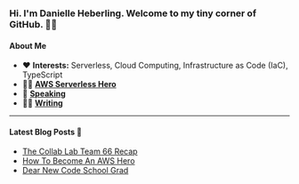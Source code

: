 ### Hi. I'm Danielle Heberling. Welcome to my tiny corner of GitHub. 👋🏻

#### **About Me**

- ❤️ **Interests:** Serverless, Cloud Computing, Infrastructure as Code (IaC), TypeScript
- 🦸‍♀️ **[AWS Serverless Hero](https://aws.amazon.com/developer/community/heroes/danielle-heberling/)**
- 🎤 **[Speaking](https://www.danielleheberling.xyz/speaking)**
- ✍🏻 **[Writing](https://www.danielleheberling.xyz)**

<hr />

#### **Latest Blog Posts** 🚀

<!-- start latest posts -->
- [The Collab Lab Team 66 Recap](https://danielleheberling.xyz/blog/tcl-66-recap/)
- [How To Become An AWS Hero](https://danielleheberling.xyz/blog/how-to-hero/)
- [Dear New Code School Grad](https://danielleheberling.xyz/blog/career-change-advice/)
<!-- end latest posts -->
